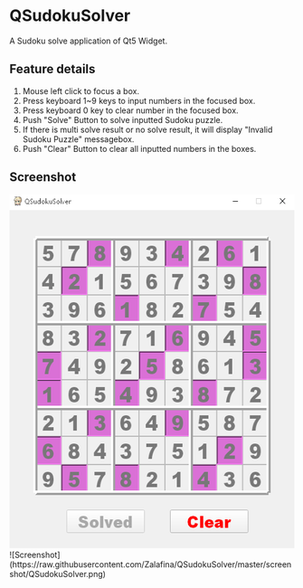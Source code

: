 # QSudokuSolver
A Sudoku solve application of Qt5 Widget.

## Feature details
1. Mouse left click to focus a box.
2. Press keyboard 1~9 keys to input numbers in the focused box.
3. Press keyboard 0 key to clear number in the focused box.
4. Push "Solve" Button to solve inputted Sudoku puzzle.
5. If there is multi solve result or no solve result, it will display "Invalid Sudoku Puzzle" messagebox.
6. Push "Clear" Button to clear all inputted numbers in the boxes.

## Screenshot
<img src="https://raw.githubusercontent.com/Zalafina/QSudokuSolver/master/screenshot/QSudokuSolver.png" width="550" height="626" />
![Screenshot](https://raw.githubusercontent.com/Zalafina/QSudokuSolver/master/screenshot/QSudokuSolver.png)

